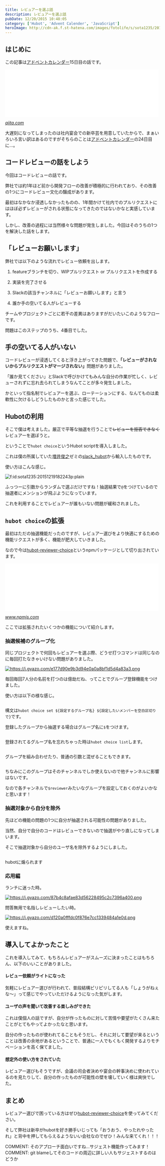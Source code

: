 ```yaml
---
title: レビュアーを選ぶ話
description: レビュアーを選ぶ話
pubDate: 12/20/2015 10:48:05
category: ['Hubot', 'Advent Calender', 'JavaScript']
heroImage: http://cdn-ak.f.st-hatena.com/images/fotolife/s/sota1235/20151219/20151219182243.png
---
```

<h2>はじめに</h2>

<p>この記事は<a class="keyword" href="http://d.hatena.ne.jp/keyword/%A5%A2%A5%C9%A5%D9%A5%F3%A5%C8%A5%AB%A5%EC%A5%F3%A5%C0%A1%BC">アドベントカレンダー</a>15日目の話です。</p>

<p><iframe src="//hatenablog-parts.com/embed?url=http%3A%2F%2Fqiita.com%2Fadvent-calendar%2F2015%2Fistyle" title="アイスタイル Advent Calendar 2015 - Qiita" class="embed-card embed-webcard" scrolling="no" frameborder="0" style="display: block; width: 100%; height: 155px; max-width: 500px; margin: 10px 0px;"></iframe><cite class="hatena-citation"><a href="http://qiita.com/advent-calendar/2015/istyle">qiita.com</a></cite></p>

<p>大遅刻になってしまったのは社内宴会での新卒芸を用意していたからで、まぁいろいろ言い訳はあるのですがそちらのことは<a class="keyword" href="http://d.hatena.ne.jp/keyword/%A5%A2%A5%C9%A5%D9%A5%F3%A5%C8%A5%AB%A5%EC%A5%F3%A5%C0%A1%BC">アドベントカレンダー</a>の24日目に…。</p>

<h2>コードレビューの話をしよう</h2>

<p>今回はコードレビューの話です。</p>

<p>弊社では約1年ほど前から開発フローの改善が積極的に行われており、その改善の1つにコードレビュー文化の醸成があります。</p>

<p>最初はなかなか浸透しなかったものの、1年間かけて社内でのプルリクエストにはほぼ必ずレビューがされる状態になってきたのではないかなと実感しています。</p>

<p>しかし、改善の過程には当然様々な問題が発生しました。今回はそのうちの1つを解決した話をします。</p>

<h2>「レビューお願いします」</h2>

<p>弊社では以下のような流れでレビュー依頼を出します。</p>

<ol>
<li><p>featureブランチを切り、WIPプルリクエスト or プルリクエストを作成する</p></li>
<li><p>実装を完了させる</p></li>
<li><p>Slackの該当チャンネルに「レビューお願いします」と言う</p></li>
<li><p>誰か手の空いてる人がレビューする</p></li>
</ol>


<p>チームやプロジェクトごとに若干の差異はありますがだいたいこのようなフローです。</p>

<p>問題はこのステップのうち、4番目でした。</p>

<h2>手の空いてる人がいない</h2>

<p>コードレビューが浸透してくると浮き上がってきた問題で、<strong>「レビューがされないからプルリクエストがマージされない」</strong>問題がありました。</p>

<p>「誰か見てください」とSlackで呼びかけてもみんな自分の作業が忙しく、レビューされずに忘れ去られてしまうなんてことが多々発生しました。</p>

<p>かといって指名制でレビュアーを選ぶ、ローテーションにする、なんてものは柔軟性に欠けるしどうしたものかと言った感じでした。</p>

<h2>Hubotの利用</h2>

<p>そこで僕は考えました。厳正で平等な抽選を行うことで<s>レビューを拒否できなく</s>レビュアーを選ぼうと。</p>

<p>ということで<code>hubot choice</code>というHubot scriptを導入しました。</p>

<p>これは僕の所属していた<a class="keyword" href="http://d.hatena.ne.jp/keyword/%C1%FD%B0%E6%BD%D3%C7%B7">増井俊之</a>ゼミの<a href="https://github.com/masuilab/slack-hubot/blob/master/scripts/choice.coffee">slack_hubot</a>から輸入したものです。</p>

<p>使い方はこんな感じ。</p>

<p><span itemscope itemtype="http://schema.org/Photograph"><img src="http://cdn-ak.f.st-hatena.com/images/fotolife/s/sota1235/20151219/20151219182243.png" alt="f:id:sota1235:20151219182243p:plain" title="f:id:sota1235:20151219182243p:plain" class="hatena-fotolife" itemprop="image"></span></p>

<p>ふっつーに引数からランダムで選ぶだけですね！抽選結果で<code>@</code>をつけているので抽選者にメンションが飛ぶようになっています。</p>

<p>これを利用することでレビュアーが誰もいない問題が緩和されました。</p>

<h2><code>hubot choice</code>の拡張</h2>

<p>最初はただの抽選機能だったのですが、レビュアー選びをより快適にするための機能リクエストが多く、機能が肥大していきました。</p>

<p>なので今は<a href="https://github.com/sota1235/hubot-reviewer-choice">hubot-reviewer-choice</a>というnpmパッケージとして切り出されています。</p>

<p><iframe src="//hatenablog-parts.com/embed?url=https%3A%2F%2Fwww.npmjs.com%2Fpackage%2Fhubot-reviewer-choice" title="hubot-reviewer-choice" class="embed-card embed-webcard" scrolling="no" frameborder="0" style="display: block; width: 100%; height: 155px; max-width: 500px; margin: 10px 0px;"></iframe><cite class="hatena-citation"><a href="https://www.npmjs.com/package/hubot-reviewer-choice">www.npmjs.com</a></cite></p>

<p>ここでは拡張されたいくつかの機能について紹介します。</p>

<h3>抽選候補のグループ化</h3>

<p>同じプロジェクトで何回もレビュアーを選ぶ際、どうせ打つコマンドは同じなのに毎回打たなきゃいけない問題がありました。</p>

<p><a href="https://i.gyazo.com/e177d90e9b3d94e0a0a8bf1d5d4a83a3.png" class="http-image" target="_blank"><img src="https://i.gyazo.com/e177d90e9b3d94e0a0a8bf1d5d4a83a3.png" class="http-image" alt="https://i.gyazo.com/e177d90e9b3d94e0a0a8bf1d5d4a83a3.png"></a></p>

<p>毎回毎回7人分の名前を打つのは億劫だね、ってことでグループ登録機能をつけました。</p>

<p>使い方は以下の様な感じ。</p>

<p><img src="https://i.gyazo.com/32f59dbe78667d3217f370d2eae21084.png" alt="" /></p>

<p>構文は<code>hubot choice set ${設定するグループ名} ${設定したいメンバーを空白区切りで}</code>です。</p>

<p>登録したグループから抽選する場合はグループ名に<code>$</code>をつけます。</p>

<p><img src="https://i.gyazo.com/2a95b965ac35f29682c821612981c2d7.png" alt="" /></p>

<p>登録されてるグループ名を忘れちゃった時は<code>hubot choice list</code>します。</p>

<p><img src="https://i.gyazo.com/c4b0f4e4a174a60732f6d3e28a5060e6.png" alt="" /></p>

<p>グループを組み合わせたり、普通の引数と混ぜることもできます。</p>

<p><img src="https://i.gyazo.com/8c1ca78aa1915b1e82f3dc9bd7e1d129.png" alt="" /></p>

<p>ちなみにこのグループはそのチャンネルでしか使えないので他チャンネルに影響はないです。</p>

<p>なので各チャンネルで<code>$reviewer</code>みたいなグループを設定しておくのがよいかなと思います！</p>

<h3>抽選対象から自分を除外</h3>

<p>先ほどの機能の問題の1つに自分が抽選される可能性の問題がありました。</p>

<p>当然、自分で自分のコードはレビューできないので抽選がやり直しになってしまいます。</p>

<p>そこで抽選対象から自分のユーザ名を除外するようにしました。</p>

<p><img src="https://i.gyazo.com/73bea12d0e1e7b04bb8675e796482c09.png" alt="" /></p>

<p>hubotに煽られます</p>

<h3>応用編</h3>

<p>ランチに迷った時。</p>

<p><a href="https://i.gyazo.com/87b4c8afae83d56228495c2c7396a400.png" class="http-image" target="_blank"><img src="https://i.gyazo.com/87b4c8afae83d56228495c2c7396a400.png" class="http-image" alt="https://i.gyazo.com/87b4c8afae83d56228495c2c7396a400.png"></a></p>

<p>問答無用で名指しレビューしたい時。</p>

<p><a href="https://i.gyazo.com/d120a0fffdc0f876e7cc1339484a1e0d.png" class="http-image" target="_blank"><img src="https://i.gyazo.com/d120a0fffdc0f876e7cc1339484a1e0d.png" class="http-image" alt="https://i.gyazo.com/d120a0fffdc0f876e7cc1339484a1e0d.png"></a></p>

<p>使えますね。</p>

<h2>導入してよかったこと</h2>

<p>これを導入してみて、もちろんレビュアーがスムーズに決まったことはもちろん、以下のいいことがありました。</p>

<h4>レビュー依頼がライトになった</h4>

<p>気軽にレビュアー選びが行われて、普段結構ピリピリしてる人も「しょうがねぇな〜」って感じでやっていただけるようになった気がします。</p>

<h4>ユーザの声を聞いて改善する楽しみができた</h4>

<p>これは僕個人の話ですが、自分が作ったものに対して苦情や要望がたくさん来たことがとてもやってよかったなと思います。</p>

<p>自分の作ったものが使われてることもそうだし、それに対して要望が来るということは改善の余地があるということで、普通に一人でもくもく開発するよりモチベーションを高く保てました。</p>

<h4>想定外の使い方をされていた</h4>

<p>レビュアー選びもそうですが、会議の司会者決めや宴会の幹事決めに使われているのを見たりして、自分の作ったものが可能性の壁を壊していく様は爽快でした。</p>

<h2>まとめ</h2>

<p>レビュアー選びで困っている方はぜひ<a href="https://github.com/sota1235/hubot-reviewer-choice">hubot-reviewer-choice</a>を使ってみてください。</p>

<p>そして弊社は新卒がhubotを好き勝手いじっても「おうおう、やったれやったれ」と背中を押してもらえるようないい会社なのでぜひ！みんな来てくれ！！！</p>

COMMENT:
そのアプローチ面白いですね…サジェスト機能作ってみます！
COMMENT:
git blameしてそのコードの周辺に詳しい人もサジェストするのはどうか
